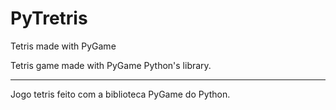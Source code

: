 # PyTretris
Tetris made with PyGame

Tetris game made with PyGame Python's library.

---------------------------------------------

Jogo tetris feito com a biblioteca PyGame do Python.
